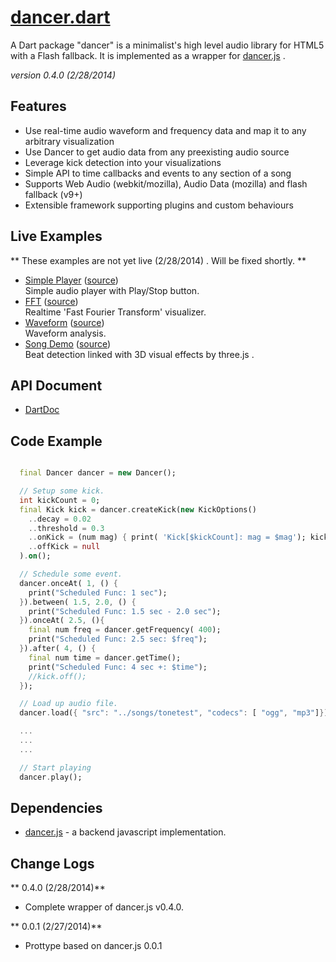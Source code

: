 # [dancer.dart](http://github.com/hyamamoto/dancer.dart)

A Dart package "dancer" is a minimalist's high level audio library for HTML5 with a Flash fallback. It is implemented as a wrapper for [dancer.js](https://github.com/jsantell/dancer.js) .

_version 0.4.0 (2/28/2014)_

Features
---
* Use real-time audio waveform and frequency data and map it to any arbitrary visualization
* Use Dancer to get audio data from any preexisting audio source
* Leverage kick detection into your visualizations
* Simple API to time callbacks and events to any section of a song
* Supports Web Audio (webkit/mozilla), Audio Data (mozilla) and flash fallback (v9+)
* Extensible framework supporting plugins and custom behaviours

Live Examples
---

** These examples are not yet live (2/28/2014) . Will be fixed shortly. **

* [Simple Player](http://htmlpreview.github.com/?http://github.com/hyamamoto/dancer.dart/blob/master/build/play_stop/play_stop.html) ([source](http://github.com/hyamamoto/dancer.dart/tree/master/web/play_stop/))  
    Simple audio player with Play/Stop button.
* [FFT](http://htmlpreview.github.com/?http://github.com/hyamamoto/dancer.dart/blob/master/build/fft/fft.html) ([source](http://github.com/hyamamoto/dancer.dart/tree/master/web/fft/))  
    Realtime 'Fast Fourier Transform' visualizer.
* [Waveform](http://htmlpreview.github.com/?http://github.com/hyamamoto/dancer.dart/blob/master/build/waveform/waveform.html) ([source](http://github.com/hyamamoto/dancer.dart/tree/master/web/waveform/))  
    Waveform analysis.
* [Song Demo](http://htmlpreview.github.com/?http://github.com/hyamamoto/dancer.dart/blob/master/build/song_demo/song_demo.html) ([source](http://github.com/hyamamoto/dancer.dart/tree/master/web/song_demo/))  
    Beat detection linked with 3D visual effects by three.js .

API Document
---

* [DartDoc](http://htmlpreview.github.com/?http://github.com/hyamamoto/dancer.dart/blob/master/docs/dancer.html)

Code Example
---

```dart

  final Dancer dancer = new Dancer();

  // Setup some kick.
  int kickCount = 0;
  final Kick kick = dancer.createKick(new KickOptions()
    ..decay = 0.02
    ..threshold = 0.3
    ..onKick = (num mag) { print( 'Kick[$kickCount]: mag = $mag'); kickCount++; }
    ..offKick = null
  ).on();

  // Schedule some event.
  dancer.onceAt( 1, () {
    print("Scheduled Func: 1 sec");
  }).between( 1.5, 2.0, () {
    print("Scheduled Func: 1.5 sec - 2.0 sec");
  }).onceAt( 2.5, (){
    final num freq = dancer.getFrequency( 400);
    print("Scheduled Func: 2.5 sec: $freq");
  }).after( 4, () {
    final num time = dancer.getTime();
    print("Scheduled Func: 4 sec +: $time");
    //kick.off();
  });

  // Load up audio file.
  dancer.load({ "src": "../songs/tonetest", "codecs": [ "ogg", "mp3"]});

  ...
  ...
  ...

  // Start playing  
  dancer.play();
```


Dependencies
---

* [dancer.js](https://github.com/jsantell/dancer.js/) - a backend javascript implementation.

Change Logs
----

** 0.4.0 (2/28/2014)**  
* Complete wrapper of dancer.js v0.4.0.
    
** 0.0.1 (2/27/2014)**  
* Prottype based on dancer.js 0.0.1

